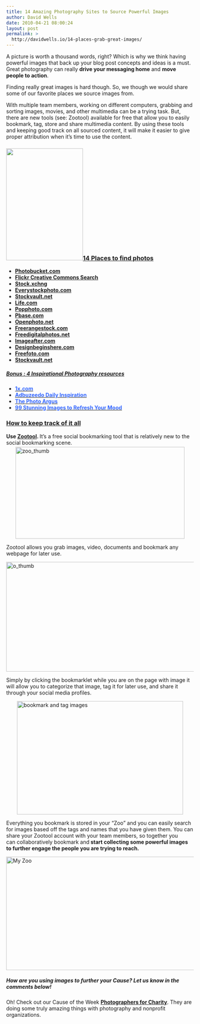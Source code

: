 ```yaml
---
title: 14 Amazing Photography Sites to Source Powerful Images
author: David Wells
date: 2010-04-21 08:00:24
layout: post
permalink: >
  http://davidwells.io/14-places-grab-great-images/
---
```

A picture is worth a thousand words, right? Which is why we think having powerful images that back up your blog post concepts and ideas is a must. Great photography can really <strong>drive your messaging home</strong> and <strong>move people to action</strong>.

Finding really great images is hard though. So, we though we would share some of our favorite places we source images from.

With multiple team members, working on different computers, grabbing and sorting images, movies, and other multimedia can be a trying task. But, there are new tools (see: Zootool) available for free that allow you to easily bookmark, tag, store and share multimedia content. By using these tools and keeping good track on all sourced content, it will make it easier to give proper attribution when it’s time to use the content.

<h3><a href="https://s3-us-west-2.amazonaws.com/assets.davidwells.io/legacy/2010/04/kitty1.png"><img class="alignright size-medium wp-image-1682" title="kitty" src="https://s3-us-west-2.amazonaws.com/assets.davidwells.io/legacy/2010/04/kitty-206x300.png" alt="" width="206" height="300" /></a><span style="text-decoration: underline;">14 Places to find photos</span></h3>
<ul>
	<li><a href="http://www.photobucket.com"><strong>Photobucket.com</strong></a></li>
	<li><a href="http://www.flickr.com/search/?s=int&amp;l=cc&amp;q=social+media&amp;m=tags"><strong>Flickr Creative Commons Search</strong></a></li>
	<li><a href="http://www.sxc.hu"><strong>Stock.xchng</strong></a></li>
	<li><a title="http://www.everystockphoto.com/" href="http://www.everystockphoto.com/"><strong>Everystockphoto.com</strong></a></li>
	<li><a href="http://www.stockvault.net"><strong>Stockvault.net</strong></a></li>
	<li><a href="http://www.life.com"><strong>Life.com</strong></a></li>
	<li><a href="http://www.popphoto.com"><strong>Popphoto.com</strong></a></li>
	<li><a href="http://www.pbase.com"><strong>Pbase.com</strong></a></li>
	<li><a href="http://www.openphoto.net"><strong>Openphoto.net</strong></a></li>
	<li><a href="http://www.freerangestock.com"><strong>Freerangestock.com</strong></a></li>
	<li><a href="http://www.freedigitalphotos.net"><strong>Freedigitalphotos.net</strong></a></li>
	<li><a href="http://www.imageafter.com"><strong>Imageafter.com</strong></a></li>
	<li><a href="http://www.designbeginshere.com"><strong>Designbeginshere.com</strong></a></li>
	<li><a href="http://www.freefoto.com"><strong>Freefoto.com</strong></a></li>
	<li><a href="http://www.stockvault.net/"><strong>Stockvault.net</strong></a></li>
</ul>
<h5><span style="text-decoration: underline;">Bonus : 4 Inspirational Photography resources</span></h5>
<ul>
	<li><a href="http://www.1x.com"><span style="color: #000000;"><strong><span style="color: #3366ff;">1x.com</span></strong></span></a></li>
	<li><a href="http://abduzeedo.com/tags/inspiration"><span style="color: #000000;"><strong><span style="color: #3366ff;">Adbuzeedo Daily Inspiration</span></strong></span></a></li>
	<li><span style="color: #000000;"><strong><a href="http://www.thephotoargus.com/"><span style="color: #3366ff;">The Photo Argus</span></a></strong></span></li>
	<li><span style="color: #000000;"><a href="99-stunning-images-that-refresh-your-mood"><strong><span style="color: #3366ff;">99 Stunning Images to Refresh Your Mood</span></strong></a></span></li>
</ul>
<h3><span style="text-decoration: underline;">How to keep track of it all</span></h3>
<strong>Use </strong><a href="http://zootool.com/"><strong>Zootool</strong></a><strong>. </strong>It’s a free social bookmarking tool that is relatively new to the social bookmarking scene. <a href="https://s3-us-west-2.amazonaws.com/assets.davidwells.io/legacy/2010/04/zoo_thumb1.png"><img style="display: block; margin-left: auto; margin-right: auto; margin-top: 3px; margin-bottom: 3px;" title="zoo_thumb" src="https://s3-us-west-2.amazonaws.com/assets.davidwells.io/legacy/2010/04/zoo_thumb_thumb1.png" alt="zoo_thumb" width="454" height="246" border="0" /></a>

Zootool allows you grab images, video, documents and bookmark any webpage for later use.

<a href="https://s3-us-west-2.amazonaws.com/assets.davidwells.io/legacy/2010/04/o_thumb1.png"><img style="display: block; float: none; margin-left: auto; margin-right: auto; border: 0px;" title="o_thumb" src="https://s3-us-west-2.amazonaws.com/assets.davidwells.io/legacy/2010/04/o_thumb_thumb1.png" alt="o_thumb" width="544" height="294" border="0" /></a>

Simply by clicking the bookmarklet while you are on the page with image it will allow you to categorize that image, tag it for later use, and share it through your social media profiles.

<a href="https://s3-us-west-2.amazonaws.com/assets.davidwells.io/legacy/2010/04/bookmarkandtagimages1.png"><img style="display: block; float: none; margin-left: auto; margin-right: auto; border: 0px;" title="bookmark and tag images" src="https://s3-us-west-2.amazonaws.com/assets.davidwells.io/legacy/2010/04/bookmarkandtagimages_thumb1.png" alt="bookmark and tag images" width="446" height="304" border="0" /></a>

Everything you bookmark is stored in your “Zoo” and you can easily search for images based off the tags and names that you have given them. You can share your Zootool account with your team members, so together you can collaboratively bookmark and<strong> start collecting some powerful images to further engage the people you are trying to reach.</strong>

<a href="https://s3-us-west-2.amazonaws.com/assets.davidwells.io/legacy/2010/04/MyZoo1.png"><img style="display: block; float: none; margin-left: auto; margin-right: auto; border: 0px;" title="My Zoo" src="https://s3-us-west-2.amazonaws.com/assets.davidwells.io/legacy/2010/04/MyZoo_thumb1.png" alt="My Zoo" width="532" height="304" border="0" /></a>
<h5>How are you using images to further your Cause? Let us know in the comments below!</h5>
Oh! Check out our Cause of the Week <strong><a href="http://photoforcharity.org/">Photographers for Charity</a></strong>. They are doing some truly amazing things with photography and nonprofit organizations.

